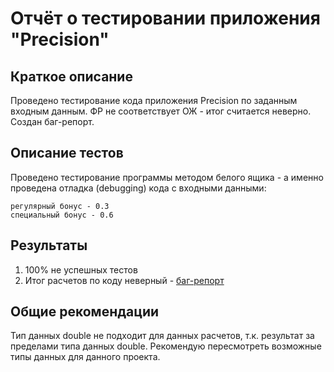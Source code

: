# Отчёт о тестировании приложения "Precision"

## Краткое описание

Проведено тестирование кода приложения Precision по заданным входным данным. ФР не соответствует ОЖ - итог считается неверно. Создан баг-репорт.

## Описание тестов

Проведено тестирование программы методом белого ящика - а именно проведена отладка (debugging) кода с входными данными:
```
регулярный бонус - 0.3
специальный бонус - 0.6
```

## Результаты

1. 100% не успешных тестов
2. Итог расчетов по коду неверный - [баг-репорт](https://github.com/Yuliyarubtsova/Java2.2./issues/1)

## Общие рекомендации

Тип данных double не подходит для данных расчетов, т.к. результат за пределами типа данных double. Рекомендую пересмотреть возможные типы данных для данного проекта.